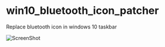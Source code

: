 # win10_bluetooth_icon_patcher
Replace bluetooth icon in windows 10 taskbar

![ScreenShot](https://raw.githubusercontent.com/maz-1/win10_enhancements/master/win10_bluetooth_icon_patcher/Screenshot.JPG)
